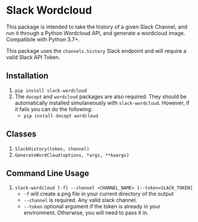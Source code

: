 # Slack Wordcloud
This package is intended to take the history of a given Slack Channel, and run it through a Python Wordcloud API, and generate a wordcloud image. Compatibile with Python 3.7+.

This package uses the `channels.history` Slack endpoint and will require a valid Slack API Token.

## Installation
1. `pip install slack-wordcloud`
2. The `docopt` and `wordcloud` packages are also required. They should be automatically installed simulaneously with `slack-wordcloud`. However, if it fails you can do the following:
	* `pip install docopt wordcloud`

## Classes
1. `SlackHistory(token, channel)`
2. `GenerateWordCloud(options, *args, **kwargs)`

## Command Line Usage
1. `slack-wordcloud [-f] --channel <CHANNEL_NAME> [--token=SLACK_TOKEN]`
	* `-f` will create a png file in your current directory of the output
	* `--channel` is required. Any valid slack channel.
	* `--token` optional argument if the token is already in your environment. Otherwise, you will need to pass it in.
